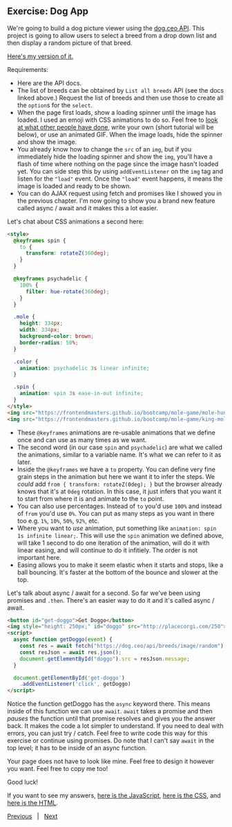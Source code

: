 ## Exercise: Dog App

We're going to build a dog picture viewer using the [dog.ceo API][dogceo]. This project is going to allow users to select a breed from a drop down list and then display a random picture of that breed.

[Here's my version of it.][dog-viewer]

Requirements:

- Here are the API docs.
- The list of breeds can be obtained by `List all breeds` API (see the docs linked above.) Request the list of breeds and then use those to create all the `option`s for the `select`.
- When the page first loads, show a loading spinner until the image has loaded. I used an emoji with CSS animations to do so. Feel free to [look at what other people have done][loading], write your own (short tutorial will be below), or use an animated GIF. When the image loads, hide the spinner and show the image.
- You already know how to change the `src` of an `img`, but if you immediately hide the loading spinner and show the `img`, you'll have a flash of time where nothing on the page since the image hasn't loaded yet. You can side step this by using `addEventListener` on the `img` tag and listen for the `"load"` event. Once the `"load"` event happens, it means the image is loaded and ready to be shown.
- You can do AJAX request using fetch and promises like I showed you in the previous chapter. I'm now going to show you a brand new feature called async / await and it makes this a lot easier.

Let's chat about CSS animations a second here:

```html
<style>
  @keyframes spin {
    to {
      transform: rotateZ(360deg);
    }
  }

  @keyframes psychadelic {
    100% {
      filter: hue-rotate(360deg);
    }
  }

  .mole {
    height: 334px;
    width: 334px;
    background-color: brown;
    border-radius: 50%;
  }

  .color {
    animation: psychadelic 3s linear infinite;
  }

  .spin {
    animation: spin 3s ease-in-out infinite;
  }
</style>
<img src="https://frontendmasters.github.io/bootcamp/mole-game/mole-hungry.png" style="background-color: brown; border-radius: 50%" class="mole color" />
<img src="https://frontendmasters.github.io/bootcamp/mole-game/king-mole-hungry.png" style="background-color: brown; border-radius: 50%" class="mole spin" />
```

<!-- <img src="../mole-game/king-mole-hungry.png" style="background-color: brown; border-radius: 50%" class="mole color" />
<img src="../mole-game/mole-hungry.png" style="background-color: brown; border-radius: 50%" class="mole spin" /> -->

- These `@keyframes` animations are re-usable animations that we define once and can use as many times as we want.
- The second word (in our case `spin` and `psychadelic`) are what we called the animations, similar to a variable name. It's what we can refer to it as later.
- Inside the `@keyframes` we have a `to` property. You can define very fine grain steps in the animation but here we want it to infer the steps. We _could_ add `from { transform: rotateZ(0deg); }` but the browser already knows that it's at `0deg` rotation. In this case, it just infers that you want it to start from where it is and animate to the `to` point.
- You can also use percentages. Instead of `to` you'd use `100%` and instead of `from` you'd use `0%`. You can put as many steps as you want in there too e.g. `1%`, `10%`, `50%`, `92%`, etc.
- Where you want to _use_ animation, put something like `animation: spin 1s infinite linear;`. This will use the `spin` animation we defined above, will take 1 second to do one iteration of the animation, will do it with linear easing, and will continue to do it infitiely. The order is not important here.
- Easing allows you to make it seem elastic when it starts and stops, like a ball bouncing. It's faster at the bottom of the bounce and slower at the top.

Let's talk about async / await for a second. So far we've been using promises and `.then`. There's an easier way to do it and it's called async / await.

```html
<button id="get-doggo">Get Doggo</button>
<img style="height: 250px;" id="doggo" src="http://placecorgi.com/250">
<script>
  async function getDoggo(event) {
    const res = await fetch("https://dog.ceo/api/breeds/image/random");
    const resJson = await res.json();
    document.getElementById("doggo").src = resJson.message;
  }

  document.getElementById('get-doggo')
    .addEventListener('click', getDoggo)
</script>
```

Notice the function getDoggo has the `async` keyword there. This means inside of this function we can use `await`. `await` takes a promise and then _pauses_ the function until that promise resolves and gives you the answer back. It makes the code a lot simpler to understand. If you need to deal with errors, you can just try / catch. Feel free to write code this way for this exercise or continue using promises. Do note that I can't say `await` in the top level; it has to be inside of an async function.

Your page does not have to look like mine. Feel free to design it however you want. Feel free to copy me too!

Good luck!

If you want to see my answers, [here is the JavaScript][js], [here is the CSS][css], and [here is the HTML][html].


[Previous](./16-ajax.md) &nbsp; | &nbsp; [Next](./18-mole.md)


[dogceo]: https://dog.ceo/dog-api/documentation/
[dog-viewer]: https://frontendmasters.github.io/bootcamp/dog-viewer/dog.html
[loading]: https://codepen.io/tag/spinner/#
[js]: https://github.com/benpsk/bootcamp/blob/master/static/dog-viewer/dog.js
[css]: https://github.com/benpsk/bootcamp/blob/master/static/dog-viewer/dog.css
[html]: https://github.com/benpsk/bootcamp/blob/master/static/dog-viewer/dog.html
